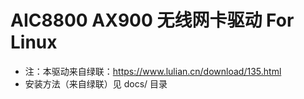 # AIC8800 AX900 无线网卡驱动 For Linux
* 注：本驱动来自绿联：https://www.lulian.cn/download/135.html
* 安装方法（来自绿联）见 docs/ 目录